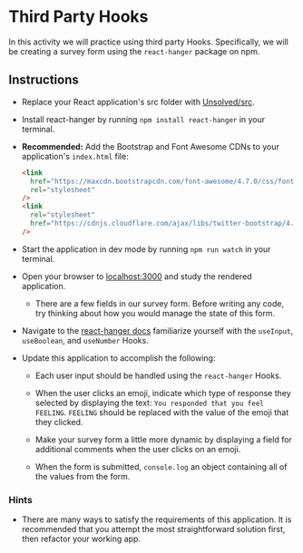 # Third Party Hooks

In this activity we will practice using third party Hooks. Specifically, we will be creating a survey form using the `react-hanger` package on npm.

## Instructions

- Replace your React application's src folder with [Unsolved/src](Unsolved/src).

- Install react-hanger by running `npm install react-hanger` in your terminal.

- **Recommended:** Add the Bootstrap and Font Awesome CDNs to your application's `index.html` file:

  ```html
  <link
    href="https://maxcdn.bootstrapcdn.com/font-awesome/4.7.0/css/font-awesome.min.css"
    rel="stylesheet"
  />
  <link
    rel="stylesheet"
    href="https://cdnjs.cloudflare.com/ajax/libs/twitter-bootstrap/4.0.0/css/bootstrap.min.css"
  />
  ```

- Start the application in dev mode by running `npm run watch` in your terminal.

- Open your browser to [localhost:3000](http://localhost:3000) and study the rendered application.

  - There are a few fields in our survey form. Before writing any code, try thinking about how you would manage the state of this form.

- Navigate to the [react-hanger docs](https://github.com/kitze/react-hanger) familiarize yourself with the `useInput`, `useBoolean`, and `useNumber` Hooks.

- Update this application to accomplish the following:

  - Each user input should be handled using the `react-hanger` Hooks.

  - When the user clicks an emoji, indicate which type of response they selected by displaying the text: `You responded that you feel FEELING`. `FEELING` should be replaced with the value of the emoji that they clicked.

  - Make your survey form a little more dynamic by displaying a field for additional comments when the user clicks on an emoji.

  - When the form is submitted, `console.log` an object containing all of the values from the form.

### Hints

- There are many ways to satisfy the requirements of this application. It is recommended that you attempt the most straightforward solution first, then refactor your working app.
